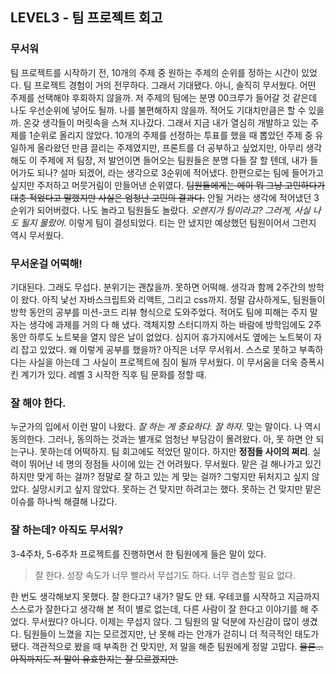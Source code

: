 ## LEVEL3 - 팀 프로젝트 회고

### 무서워
 팀 프로젝트를 시작하기 전, 10개의 주제 중 원하는 주제의 순위를 정하는 시간이 있었다. 팀 프로젝트 경험이 거의 전무하다. 그래서 기대됐다. 아니, 솔직히 무서웠다. 어떤 주제를 선택해야 후회하지 않을까. 저 주제의 팀에는 분명 00크루가 들어갈 것 같은데 나도 우선순위에 넣어도 될까. 나를 불편해하지 않을까. 적어도 기대치만큼은 할 수 있을까. 온갖 생각들이 머릿속을 스쳐 지나갔다. 그래서 지금 내가 열심히 개발하고 있는 주제를 1순위로 올리지 않았다. 10개의 주제를 선정하는 투표를 했을 때 뽑았던 주제 중 유일하게 올라왔던 만큼 끌리는 주제였지만, 프론트를 더 공부하고 싶었지만, 아무리 생각해도 이 주제에 저 팀장, 저 발언이면 들어오는 팀원들은 분명 다들 잘 할 텐데, 내가 들어가도 되나? 설마 되겠어, 라는 생각으로 3순위에 적어냈다. 한편으로는 팀에 들어가고 싶지만 주저하고 머뭇거림이 만들어낸 순위였다. ~~팀원들에게는 에이 뭐 그냥 고민하다가 대충 적었다고 말했지만 사실은 엄청난 고민의 결과다.~~ 안될 거라는 생각에 적어냈던 3순위가 되어버렸다. 나도 놀라고 팀원들도 놀랐다. *오렌지가 팀이라고? 그러게, 사실 나도 될지 몰랐어.* 이렇게 팀이 결성되었다. 티는 안 냈지만 예상했던 팀원이어서 그런지 역시 무서웠다.

### 무서운걸 어떡해!
 기대된다. 그래도 무섭다. 분위기는 괜찮을까. 못하면 어떡해. 생각과 함께 2주간의 방학이 왔다. 아직 낯선 자바스크립트와 리액트, 그리고 css까지. 정말 감사하게도, 팀원들이 방학 동안의 공부를 미션-코드 리뷰 형식으로 도와주었다. 적어도 팀에 피해는 주지 말자는 생각에 과제를 거의 다 해 냈다. 객체지향 스터디까지 하는 바람에 방학임에도 2주 동안 하루도 노트북을 열지 않은 날이 없었다. 심지어 휴가지에서도 옆에는 노트북이 자리 잡고 있었다. 왜 이렇게 공부를 했을까? 아직은 너무 무서워서. 스스로 못하고 부족하다는 사실을 아는데 그 사실이 프로젝트에 짐이 될까 무서웠다. 이 무서움을 더욱 증폭시킨 계기가 있다. 레벨 3 시작한 직후 팀 문화를 정할 때.

### 잘 해야 한다.
 누군가의 입에서 이런 말이 나왔다. *잘 하는 게 중요하다. 잘 하자.* 맞는 말이다. 나 역시 동의한다. 그러나, 동의하는 것과는 별개로 엄청난 부담감이 몰려왔다. 아, 못 하면 안 되는구나. 못하는데 어떡하지. 팀 회고에도 적었던 말이다. 하지만 **정점들 사이의 쩌리**. 실력이 뛰어난 네 명의 정점들 사이에 있는 건 어려웠다. 무서웠다. 맡은 걸 해나가고 있긴 하지만 맞게 하는 걸까? 정말로 잘 하고 있는 게 맞는 걸까? 그렇지만 뒤처지고 싶지 않았다. 실망시키고 싶지 않았다. 못하는 건 맞지만 하려고는 했다. 못하는 건 맞지만 맡은 이슈를 하나씩 해결해 나갔다. 

### 잘 하는데? 아직도 무서워?
 3-4주차, 5-6주차 프로젝트를 진행하면서 한 팀원에게 들은 말이 있다. 
 > 잘 한다. 성장 속도가 너무 빨라서 무섭기도 하다. 너무 겸손할 필요 없다.

한 번도 생각해보지 못했다. 잘 한다고? 내가? 말도 안 돼. 우테코를 시작하고 지금까지 스스로가 잘한다고 생각해 본 적이 별로 없는데, 다른 사람이 잘 한다고 이야기를 해 주었다. 무서웠다? 아니다. 이제는 무섭지 않다. 그 팀원의 말 덕분에 자신감이 많이 생겼다. 팀원들이 느꼈을 지는 모르겠지만, 난 못해 라는 안개가 걷히니 더 적극적인 태도가 됐다. 객관적으로 봤을 때 부족한 건 맞지만, 저 말을 해준 팀원에게 정말 고맙다. ~~물론... 아직까지도 저 말이 유효한지는 잘 모르겠지만.~~












